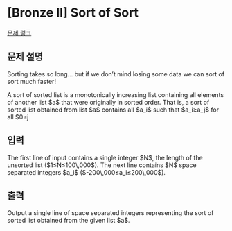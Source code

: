 # [Bronze II] Sort of Sort

[문제 링크](https://www.acmicpc.net/problem/33654) 

## 문제 설명

<p>Sorting takes so long... but if we don’t mind losing some data we can sort of sort much faster!</p>

<p>A sort of sorted list is a monotonically increasing list containing all elements of another list $a$ that were originally in sorted order. That is, a sort of sorted list obtained from list $a$ contains all $a_i$ such that $a_i≥a_j$ for all $0≤j<i$.</p>

## 입력 

 <p>The first line of input contains a single integer $N$, the length of the unsorted list ($1≤N≤100\,000$). The next line contains $N$ space separated integers $a_i$ ($-200\,000≤a_i≤200\,000$).</p>

## 출력 

 <p>Output a single line of space separated integers representing the sort of sorted list obtained from the given list $a$.</p>

